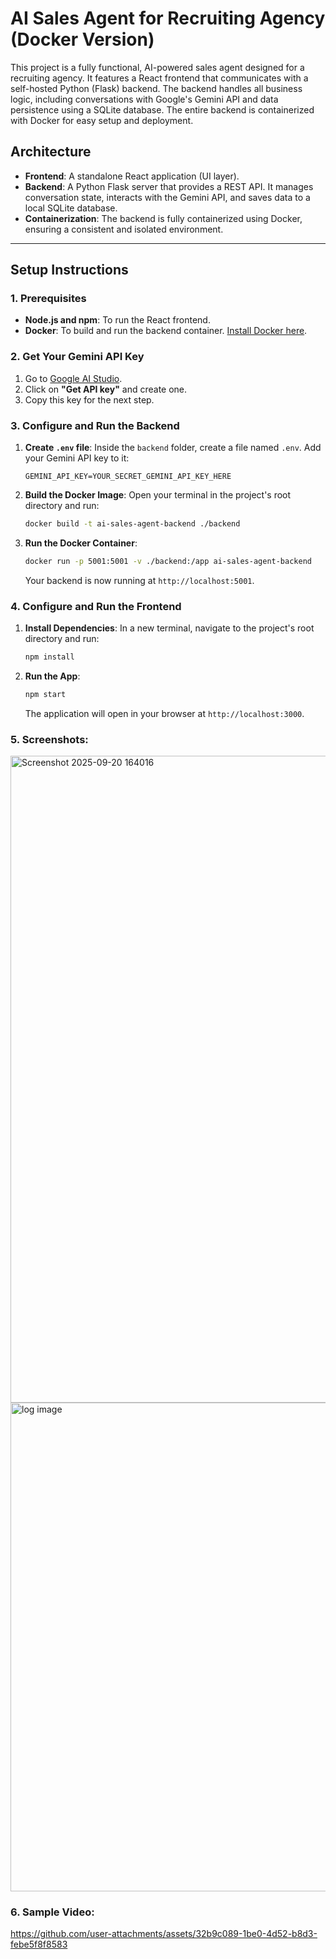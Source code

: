 # AI Sales Agent for Recruiting Agency (Docker Version)

This project is a fully functional, AI-powered sales agent designed for a recruiting agency. It features a React frontend that communicates with a self-hosted Python (Flask) backend. The backend handles all business logic, including conversations with Google's Gemini API and data persistence using a SQLite database. The entire backend is containerized with Docker for easy setup and deployment.

## Architecture

-   **Frontend**: A standalone React application (UI layer).
-   **Backend**: A Python Flask server that provides a REST API. It manages conversation state, interacts with the Gemini API, and saves data to a local SQLite database.
-   **Containerization**: The backend is fully containerized using Docker, ensuring a consistent and isolated environment.

---

## Setup Instructions

### 1. Prerequisites

-   **Node.js and npm**: To run the React frontend.
-   **Docker**: To build and run the backend container. [Install Docker here](https://docs.docker.com/get-docker/).

### 2. Get Your Gemini API Key

1.  Go to [Google AI Studio](https://aistudio.google.com/).
2.  Click on **"Get API key"** and create one.
3.  Copy this key for the next step.

### 3. Configure and Run the Backend

1.  **Create `.env` file**: Inside the `backend` folder, create a file named `.env`. Add your Gemini API key to it:
    ```
    GEMINI_API_KEY=YOUR_SECRET_GEMINI_API_KEY_HERE
    ```

2.  **Build the Docker Image**: Open your terminal in the project's root directory and run:
    ```bash
    docker build -t ai-sales-agent-backend ./backend
    ```

3.  **Run the Docker Container**:
    ```bash
    docker run -p 5001:5001 -v ./backend:/app ai-sales-agent-backend
    ```
    Your backend is now running at `http://localhost:5001`.

### 4. Configure and Run the Frontend

1.  **Install Dependencies**: In a new terminal, navigate to the project's root directory and run:
    ```bash
    npm install
    ```

2.  **Run the App**:
    ```bash
    npm start
    ```
    The application will open in your browser at `http://localhost:3000`.

### 5. Screenshots:
<img width="1916" height="1035" alt="Screenshot 2025-09-20 164016" src="https://github.com/user-attachments/assets/179a3129-e635-44a6-9865-521f0ddde2e6" />

<img width="1602" height="782" alt="log image" src="https://github.com/user-attachments/assets/fa782caf-acd1-456e-80c5-dd608e687231" />

### 6. Sample Video:

https://github.com/user-attachments/assets/32b9c089-1be0-4d52-b8d3-febe5f8f8583





    



    
